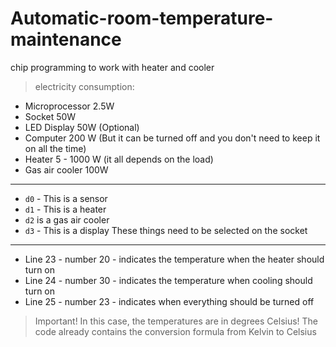 # Automatic-room-temperature-maintenance
chip programming to work with heater and cooler

> electricity consumption:
- Microprocessor 2.5W
- Socket 50W
- LED Display 50W (Optional)
- Computer 200 W (But it can be turned off and you don't need to keep it on all the time)
- Heater 5 - 1000 W (it all depends on the load)
- Gas air cooler 100W
____
- `d0` - This is a sensor
- `d1` - This is a heater
- `d2` is a gas air cooler
- `d3` - This is a display
These things need to be selected on the socket
____
- Line 23 - number 20 - indicates the temperature when the heater should turn on
- Line 24 - number 30 - indicates the temperature when cooling should turn on
- Line 25 - number 23 - indicates when everything should be turned off
> Important! In this case, the temperatures are in degrees Celsius! The code already contains the conversion formula from Kelvin to Celsius

